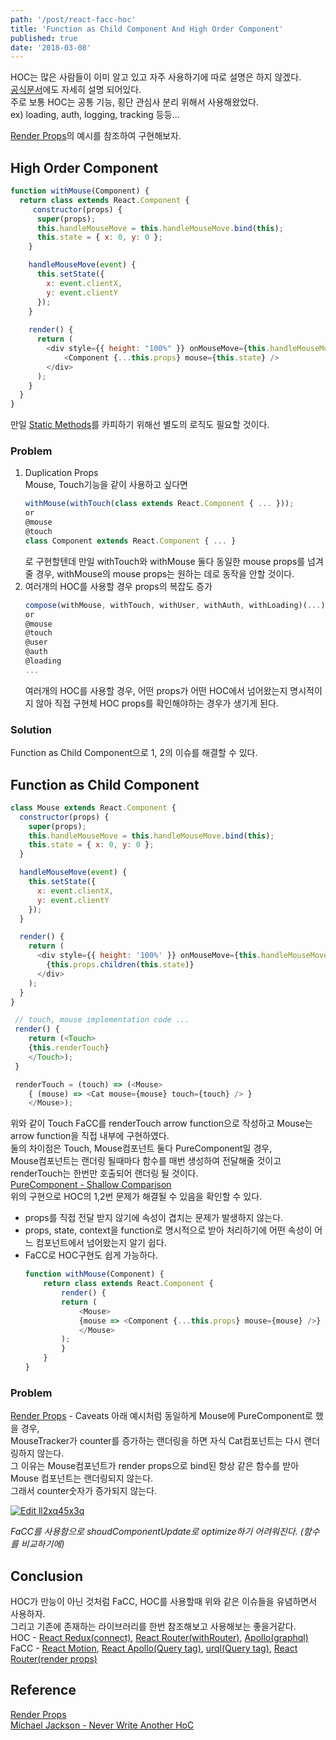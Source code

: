 ```yaml
---
path: '/post/react-facc-hoc'
title: 'Function as Child Component And High Order Component'
published: true
date: '2018-03-08'
---
```


HOC는 많은 사람들이 이미 알고 있고 자주 사용하기에 따로 설명은 하지 않겠다. <br />
[공식문서](https://reactjs.org/docs/higher-order-components.html)에도 자세히 설명 되어있다. <br />
주로 보통 HOC는 공통 기능, 횡단 관심사 분리 위해서 사용해왔었다. <br />
ex) loading, auth, logging, tracking 등등... 

[Render Props](https://reactjs.org/docs/render-props.html)의 예시를 참조하여 구현해보자.
## High Order Component
```javascript
function withMouse(Component) {
  return class extends React.Component {
     constructor(props) {
      super(props);
      this.handleMouseMove = this.handleMouseMove.bind(this);
      this.state = { x: 0, y: 0 };
    }

    handleMouseMove(event) {
      this.setState({
        x: event.clientX,
        y: event.clientY
      });
    }
    
    render() {
      return (
        <div style={{ height: "100%" }} onMouseMove={this.handleMouseMove}>
            <Component {...this.props} mouse={this.state} />
        </div>
      );
    }
  }
}
```
만일 [Static Methods](https://github.com/mridgway/hoist-non-react-statics)를 카피하기 위해선 별도의 로직도 필요할 것이다.

### Problem
1. Duplication Props <br/>
    Mouse, Touch기능을 같이 사용하고 싶다면
    ```javascript
    withMouse(withTouch(class extends React.Component { ... }));
    or
    @mouse
    @touch
    class Component extends React.Component { ... }
    ```
    로 구현할텐데
    만일 withTouch와 withMouse 둘다 동일한 mouse props를 넘겨줄 경우, withMouse의 mouse props는 원하는 데로 동작을 안할 것이다.
2. 여러개의 HOC를 사용할 경우 props의 복잡도 증가
    ```javascript
    compose(withMouse, withTouch, withUser, withAuth, withLoading)(...)
    or
    @mouse
    @touch
    @user
    @auth
    @loading
    ...
    ```
    여러개의 HOC를 사용할 경우, 어떤 props가 어떤 HOC에서 넘어왔는지 명시적이지 않아 직접 구현체 HOC props를 확인해야하는 경우가 생기게 된다.

### Solution
Function as Child Component으로 1, 2의 이슈를 해결할 수 있다.

## Function as Child Component
```javascript
class Mouse extends React.Component {
  constructor(props) {
    super(props);
    this.handleMouseMove = this.handleMouseMove.bind(this);
    this.state = { x: 0, y: 0 };
  }

  handleMouseMove(event) {
    this.setState({
      x: event.clientX,
      y: event.clientY
    });
  }

  render() {
    return (
      <div style={{ height: '100%' }} onMouseMove={this.handleMouseMove}>
        {this.props.children(this.state)}
      </div>
    );
  }
}
```
```javascript
 // touch, mouse implementation code ...
 render() {
    return (<Touch>
    {this.renderTouch}
    </Touch>);
 }

 renderTouch = (touch) => (<Mouse>
    { (mouse) => <Cat mouse={mouse} touch={touch} /> }
    </Mouse>);
```
위와 같이 Touch FaCC를 renderTouch arrow function으로 작성하고
Mouse는 arrow function을 직접 내부에 구현하였다. <br />
둘의 차이점은 Touch, Mouse컴포넌트 둘다 PureComponent일 경우, <br />
Mouse컴포넌트는 랜더링 될때마다 함수를 매번 생성하여 전달해줄 것이고
renderTouch는 한번만 호출되어 랜더링 될 것이다. <br />
[PureComponent - Shallow Comparison](https://reactjs.org/docs/render-props.html#be-careful-when-using-render-props-with-reactpurecomponent)  <br />
위의 구현으로 HOC의 1,2번 문제가 해결될 수 있음을 확인할 수 있다.

- props를 직접 전달 받지 않기에 속성이 겹치는 문제가 발생하지 않는다.
- props, state, context을 function로 명시적으로 받아 처리하기에 어떤 속성이 어느 컴포넌트에서 넘어왔는지 알기 쉽다.
- FaCC로 HOC구현도 쉽게 가능하다.
    ```javascript
    function withMouse(Component) {
        return class extends React.Component {
            render() {
            return (
                <Mouse>
                {mouse => <Component {...this.props} mouse={mouse} />}
                </Mouse>
            );
            }
        }
    }
    ```

### Problem
[Render Props](https://reactjs.org/docs/render-props.html) -  Caveats 아래 예시처럼 동일하게 Mouse에 PureComponent로 했을 경우, <br />
MouseTracker가 counter를 증가하는 랜더링을 하면 자식 Cat컴포넌트는 다시 랜더링하지 않는다. <br />
그 이유는 Mouse컴포넌트가 render props으로 bind된 항상 같은 함수를 받아 Mouse 컴포넌트는 랜더링되지 않는다. <br />
그래서 counter숫자가 증가되지 않는다.

[![Edit ll2xq45x3q](https://codesandbox.io/static/img/play-codesandbox.svg)](https://codesandbox.io/s/ll2xq45x3q)

*FaCC를 사용함으로 shoudComponentUpdate로 optimize하기 어려워진다. (함수를 비교하기에)*

## Conclusion
HOC가 만능이 아닌 것처럼 FaCC, HOC를 사용할때 위와 같은 이슈들을 유념하면서 사용하자.<br />
그리고 기존에 존재하는 라이브러리를 한번 참조해보고 사용해보는 좋을거같다.<br />
HOC - [React Redux(connect)](https://github.com/reactjs/react-redux), [React Router(withRouter)](https://github.com/ReactTraining/react-router), [Apollo(graphql)](https://github.com/apollographql/react-apollo) <br />
FaCC - [React Motion](https://github.com/chenglou/react-motion), [React Apollo(Query tag)](https://github.com/apollographql/react-apollo), [urql(Query tag)](https://github.com/FormidableLabs/urql), [React Router(render props)](https://github.com/ReactTraining/react-router)

## Reference
[Render Props](https://reactjs.org/docs/render-props.html) <br />
[Michael Jackson - Never Write Another HoC](https://www.youtube.com/watch?v=BcVAq3YFiuc&index=2&list=PLXB3WIVcnsH1TZxTuF6YaiRV0eVWAJhfC&t=613s)